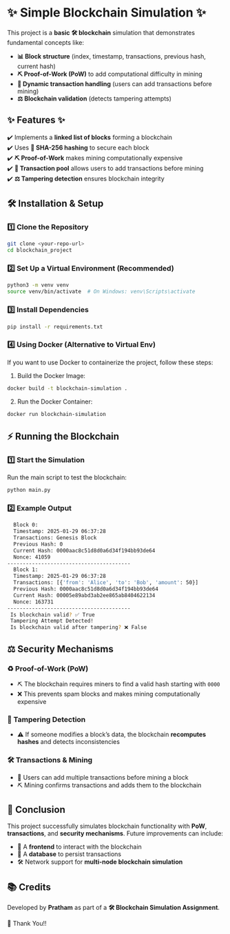 # ✨ Simple Blockchain Simulation ✨

This project is a **basic 🛠️ blockchain** simulation that demonstrates fundamental concepts like:
- **📊 Block structure** (index, timestamp, transactions, previous hash, current hash)
- **⛏️ Proof-of-Work (PoW)** to add computational difficulty in mining
- **📢 Dynamic transaction handling** (users can add transactions before mining)
- **⚖️ Blockchain validation** (detects tampering attempts)

## ✨ Features ✨
✔️ Implements a **linked list of blocks** forming a blockchain  
✔️ Uses **🤖 SHA-256 hashing** to secure each block  
✔️ **⛏️ Proof-of-Work** makes mining computationally expensive  
✔️ **📢 Transaction pool** allows users to add transactions before mining  
✔️ **⚖️ Tampering detection** ensures blockchain integrity  

## 🛠️ Installation & Setup

### 1️⃣ Clone the Repository
```bash
git clone <your-repo-url>
cd blockchain_project
```

### 2️⃣ Set Up a Virtual Environment (Recommended)
```bash
python3 -m venv venv
source venv/bin/activate  # On Windows: venv\Scripts\activate
```

### 3️⃣ Install Dependencies
```bash
pip install -r requirements.txt
```

### 4️⃣ Using Docker (Alternative to Virtual Env)
If you want to use Docker to containerize the project, follow these steps:
1. Build the Docker Image:
```bash
docker build -t blockchain-simulation .
```
2. Run the Docker Container:
 ```bash
 docker run blockchain-simulation

   ```


## ⚡ Running the Blockchain

### 1️⃣ Start the Simulation
Run the main script to test the blockchain:
```bash
python main.py
```

### 2️⃣ Example Output
```bash
  Block 0:
  Timestamp: 2025-01-29 06:37:28
  Transactions: Genesis Block
  Previous Hash: 0
  Current Hash: 0000aac8c51d8d0a6d34f194bb93de64
  Nonce: 41059
----------------------------------------
  Block 1:
  Timestamp: 2025-01-29 06:37:28
  Transactions: [{'from': 'Alice', 'to': 'Bob', 'amount': 50}]
  Previous Hash: 0000aac8c51d8d0a6d34f194bb93de64
  Current Hash: 00005e89abd3ab2ee865ab8404622134
  Nonce: 163731
----------------------------------------
 Is blockchain valid? ✅ True
 Tampering Attempt Detected!
 Is blockchain valid after tampering? ❌ False
```

## ⚖️ Security Mechanisms

### ♻️ Proof-of-Work (PoW)
- ⛏️ The blockchain requires miners to find a valid hash starting with `0000`
- ❌ This prevents spam blocks and makes mining computationally expensive

### 📝 Tampering Detection
- ⚠️ If someone modifies a block’s data, the blockchain **recomputes hashes** and detects inconsistencies

### 🛠️ Transactions & Mining
- 📢 Users can add multiple transactions before mining a block
- ⛏️ Mining confirms transactions and adds them to the blockchain


## 🎉 Conclusion
This project successfully simulates blockchain functionality with **PoW**, **transactions**, and **security mechanisms**. Future improvements can include:
- 🎨 A **frontend** to interact with the blockchain
- 📃 A **database** to persist transactions
- 🛠️ Network support for **multi-node blockchain simulation**

## 📚 Credits
Developed by **Pratham** as part of a **🛠️ Blockchain Simulation Assignment**. 

💪 Thank You!!


